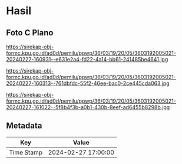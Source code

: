 # Hasil

## Foto C Plano

https://sirekap-obj-formc.kpu.go.id/ad0d/pemilu/ppwp/36/03/19/20/05/3603192005021-20240227-160931--e631e2a4-fd22-4a14-bb61-241485be4641.jpg

https://sirekap-obj-formc.kpu.go.id/ad0d/pemilu/ppwp/36/03/19/20/05/3603192005021-20240227-160313--761dbfdc-55f2-46ee-bac0-2ce445cda063.jpg

https://sirekap-obj-formc.kpu.go.id/ad0d/pemilu/ppwp/36/03/19/20/05/3603192005021-20240227-161022--5f8b4f3b-a0b1-430b-8eef-ad6455b8298b.jpg


## Metadata

| Key        | Value               |
| ---------- | ------------------- |
| Time Stamp | 2024-02-27 17:00:00 |



